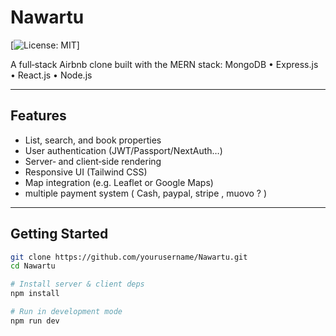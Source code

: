 # Nawartu

[![License: MIT](https://img.shields.io/badge/License-MIT-yellow.svg)]

A full‑stack Airbnb clone built with the MERN stack:
MongoDB • Express.js • React.js • Node.js

---

## Features

- List, search, and book properties
- User authentication (JWT/Passport/NextAuth…)
- Server‑ and client‑side rendering
- Responsive UI (Tailwind CSS)
- Map integration (e.g. Leaflet or Google Maps)
- multiple payment system ( Cash, paypal, stripe , muovo ? )
  

---

## Getting Started

```bash
git clone https://github.com/yourusername/Nawartu.git
cd Nawartu

# Install server & client deps
npm install

# Run in development mode
npm run dev
